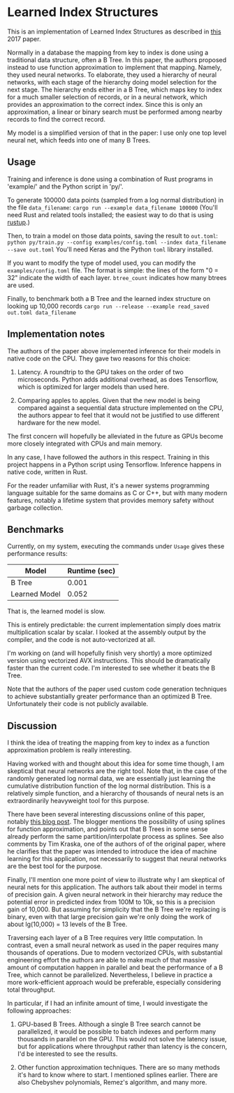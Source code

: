 # Learned Index Structures

This is an implementation of Learned Index Structures as described in
[this](https://arxiv.org/abs/1712.01208) 2017 paper.

Normally in a database the mapping from key to index is done using a traditional
data structure, often a B Tree. In this paper, the authors proposed instead to
use function approximation to implement that mapping. Namely, they used neural
networks. To elaborate, they used a hierarchy of neural networks, with each
stage of the hierarchy doing model selection for the next stage. The hierarchy
ends either in a B Tree, which maps key to index for a much smaller selection of
records, or in a neural network, which provides an approximation to the correct
index. Since this is only an approximation, a linear or binary search must be
performed among nearby records to find the correct record.

My model is a simplified version of that in the paper: I use only one top level
neural net, which feeds into one of many B Trees.

## Usage

Training and inference is done using a combination of Rust programs in
'example/' and the Python script in 'py/'.

To generate 100000 data points (sampled from a log normal distribution) in the
file `data_filename`:
`cargo run --example data_filename 100000`
(You'll need Rust and related tools installed; the easiest way to do that is
using [rustup](https://rustup.rs).)

Then, to train a model on those data points, saving the result
to `out.toml`:
`python py/train.py --config examples/config.toml --index data_filename --save out.toml`
You'll need Keras and the Python `toml` library installed.

If you want to modify the type of model used, you can modify the
`examples/config.toml` file. The format is simple: the lines of the form "0 =
32" indicate the width of each layer. `btree_count` indicates how many btrees
are used.

Finally, to benchmark both a B Tree and the learned index structure on
looking up 10,000 records
`cargo run --release --example read_saved out.toml data_filename`

## Implementation notes

The authors of the paper above implemented inference for their models in native
code on the CPU. They gave two reasons for this choice:

1. Latency. A roundtrip to the GPU takes on the order of two microseconds.
   Python adds additional overhead, as does Tensorflow, which is optimized for
   larger models than used here.

2. Comparing apples to apples. Given that the new model is being compared
against a sequential data structure implemented on the CPU, the authors appear
to feel that it would not be justified to use different hardware for the new
model.

The first concern will hopefully be alleviated in the future as GPUs become more
closely integrated with CPUs and main memory.

In any case, I have followed the authors in this respect. Training in this
project happens in a Python script using Tensorflow. Inference happens in native
code, written in Rust.

For the reader unfamiliar with Rust, it's a newer systems programming language
suitable for the same domains as C or C++, but with many modern features,
notably a lifetime system that provides memory safety without garbage
collection.

## Benchmarks

Currently, on my system, executing the commands under `Usage` gives
these performance results:

| Model         | Runtime (sec) |
| ------------- | ------------- |
| B Tree        | 0.001         |
| Learned Model | 0.052         |

That is, the learned model is slow.

This is entirely predictable: the current implementation simply does matrix
multiplication scalar by scalar. I looked at the assembly output by the
compiler, and the code is not auto-vectorized at all.

I'm working on (and will hopefully finish very shortly) a more optimized version
using vectorized AVX instructions. This should be dramatically faster than the
current code. I'm interested to see whether it beats the B Tree.

Note that the authors of the paper used custom code generation techniques to
achieve substantially greater performance than an optimized B Tree.
Unfortunately their code is not publicly available.

## Discussion

I think the idea of treating the mapping from key to index as a function
approximation problem is really interesting.

Having worked with and thought about this idea for some time though, I am
skeptical that neural networks are the right tool. Note that, in the case of the
randomly generated log normal data, we are essentially just learning the
cumulative distribution function of the log normal distribution. This is a
relatively simple function, and a hierarchy of thousands of neural nets is an
extraordinarily heavyweight tool for this purpose.

There have been several interesting discussions online of this paper, notably
[this blog
post](http://databasearchitects.blogspot.com/2017/12/the-case-for-b-tree-index-structures.html).
The blogger mentions the possibility of using splines for function
approximation, and points out that B Trees in some sense already perform the
same partition/interpolate process as splines. See also comments by Tim Kraska,
one of the authors of of the original paper, where he clarifies that the paper
was intended to introduce the idea of machine learning for this application, not
necessarily to suggest that neural networks are the best tool for the purpose.

Finally, I'll mention one more point of view to illustrate why I am skeptical of
neural nets for this application. The authors talk about their model in terms of
precision gain. A given neural network in their hierarchy may reduce the
potential error in predicted index from 100M to 10k, so this is a precision gain
of 10,000. But assuming for simplicity that the B Tree we're replacing is
binary, even with that large precision gain we're only doing the work of about
lg(10,000) = 13 levels of the B Tree.

Traversing each layer of a B Tree requires very little computation. In contrast,
even a small neural network as used in the paper requires many thousands of
operations. Due to modern vectorized CPUs, with substantial engineering effort
the authors are able to make much of that massive amount of computation happen
in parallel and beat the performance of a B Tree, which cannot be parallelized.
Nevertheless, I believe in practice a more work-efficient approach would be
preferable, especially considering total throughput.

In particular, if I had an infinite amount of time, I would investigate
the following approaches:

1. GPU-based B Trees. Although a single B Tree search cannot be parallelized, it
   would be possible to batch indexes and perform many thousands in parallel on
   the GPU. This would not solve the latency issue, but for applications where throughput rather than latency is the concern, I'd be interested to see the results.

2. Other function approximation techniques. There are so many methods it's hard
to know where to start. I mentioned splines earlier. There are also Chebyshev
polynomials, Remez's algorithm, and many more.

